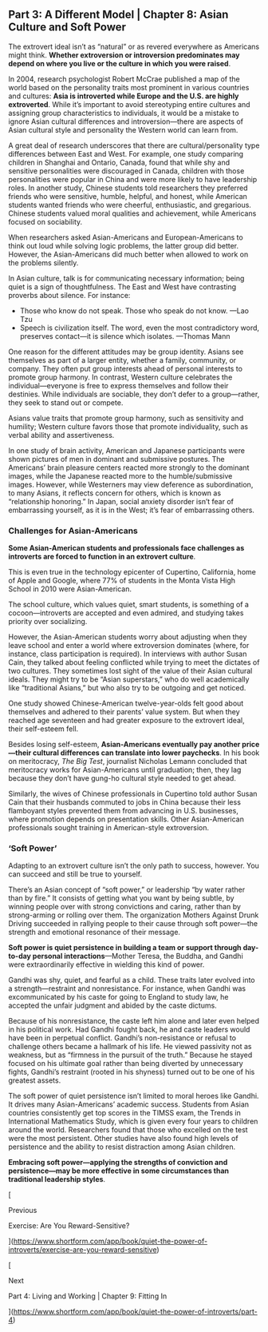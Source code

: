 ## Part 3: A Different Model | Chapter 8: Asian Culture and Soft Power

The extrovert ideal isn’t as “natural” or as revered everywhere as Americans might think. **Whether extroversion or introversion predominates may depend on where you live or the culture in which you were raised**.

In 2004, research psychologist Robert McCrae published a map of the world based on the personality traits most prominent in various countries and cultures: **Asia is introverted while Europe and the U.S. are highly extroverted**. While it’s important to avoid stereotyping entire cultures and assigning group characteristics to individuals, it would be a mistake to ignore Asian cultural differences and introversion—there are aspects of Asian cultural style and personality the Western world can learn from.

A great deal of research underscores that there are cultural/personality type differences between East and West. For example, one study comparing children in Shanghai and Ontario, Canada, found that while shy and sensitive personalities were discouraged in Canada, children with those personalities were popular in China and were more likely to have leadership roles. In another study, Chinese students told researchers they preferred friends who were sensitive, humble, helpful, and honest, while American students wanted friends who were cheerful, enthusiastic, and gregarious. Chinese students valued moral qualities and achievement, while Americans focused on sociability.

When researchers asked Asian-Americans and European-Americans to think out loud while solving logic problems, the latter group did better. However, the Asian-Americans did much better when allowed to work on the problems silently.

In Asian culture, talk is for communicating necessary information; being quiet is a sign of thoughtfulness. The East and West have contrasting proverbs about silence. For instance:

- Those who know do not speak. Those who speak do not know. —Lao Tzu
- Speech is civilization itself. The word, even the most contradictory word, preserves contact—it is silence which isolates. —Thomas Mann

One reason for the different attitudes may be group identity. Asians see themselves as part of a larger entity, whether a family, community, or company. They often put group interests ahead of personal interests to promote group harmony. In contrast, Western culture celebrates the individual—everyone is free to express themselves and follow their destinies. While individuals are sociable, they don’t defer to a group—rather, they seek to stand out or compete.

Asians value traits that promote group harmony, such as sensitivity and humility; Western culture favors those that promote individuality, such as verbal ability and assertiveness.

In one study of brain activity, American and Japanese participants were shown pictures of men in dominant and submissive postures. The Americans’ brain pleasure centers reacted more strongly to the dominant images, while the Japanese reacted more to the humble/submissive images. However, while Westerners may view deference as subordination, to many Asians, it reflects concern for others, which is known as “relationship honoring.” In Japan, social anxiety disorder isn’t fear of embarrassing yourself, as it is in the West; it’s fear of embarrassing others.

### Challenges for Asian-Americans

**Some Asian-American students and professionals face challenges as introverts are forced to function in an extrovert culture**.

This is even true in the technology epicenter of Cupertino, California, home of Apple and Google, where 77% of students in the Monta Vista High School in 2010 were Asian-American.

The school culture, which values quiet, smart students, is something of a cocoon—introverts are accepted and even admired, and studying takes priority over socializing.

However, the Asian-American students worry about adjusting when they leave school and enter a world where extroversion dominates (where, for instance, class participation is required). In interviews with author Susan Cain, they talked about feeling conflicted while trying to meet the dictates of two cultures. They sometimes lost sight of the value of their Asian cultural ideals. They might try to be “Asian superstars,” who do well academically like “traditional Asians,” but who also try to be outgoing and get noticed.

One study showed Chinese-American twelve-year-olds felt good about themselves and adhered to their parents’ value system. But when they reached age seventeen and had greater exposure to the extrovert ideal, their self-esteem fell.

Besides losing self-esteem, **Asian-Americans eventually pay another price—their cultural differences can translate into lower paychecks**. In his book on meritocracy, _The Big Test_, journalist Nicholas Lemann concluded that meritocracy works for Asian-Americans until graduation; then, they lag because they don’t have gung-ho cultural style needed to get ahead.

Similarly, the wives of Chinese professionals in Cupertino told author Susan Cain that their husbands commuted to jobs in China because their less flamboyant styles prevented them from advancing in U.S. businesses, where promotion depends on presentation skills. Other Asian-American professionals sought training in American-style extroversion.

### ‘Soft Power’

Adapting to an extrovert culture isn’t the only path to success, however. You can succeed and still be true to yourself.

There’s an Asian concept of “soft power,” or leadership “by water rather than by fire.” It consists of getting what you want by being subtle, by winning people over with strong convictions and caring, rather than by strong-arming or rolling over them. The organization Mothers Against Drunk Driving succeeded in rallying people to their cause through soft power—the strength and emotional resonance of their message.

**Soft power is quiet persistence in building a team or support through day-to-day personal interactions**—Mother Teresa, the Buddha, and Gandhi were extraordinarily effective in wielding this kind of power.

Gandhi was shy, quiet, and fearful as a child. These traits later evolved into a strength—restraint and nonresistance. For instance, when Gandhi was excommunicated by his caste for going to England to study law, he accepted the unfair judgment and abided by the caste dictums.

Because of his nonresistance, the caste left him alone and later even helped in his political work. Had Gandhi fought back, he and caste leaders would have been in perpetual conflict. Gandhi’s non-resistance or refusal to challenge others became a hallmark of his life. He viewed passivity not as weakness, but as “firmness in the pursuit of the truth.” Because he stayed focused on his ultimate goal rather than being diverted by unnecessary fights, Gandhi’s restraint (rooted in his shyness) turned out to be one of his greatest assets.

The soft power of quiet persistence isn’t limited to moral heroes like Gandhi. It drives many Asian-Americans’ academic success. Students from Asian countries consistently get top scores in the TIMSS exam, the Trends in International Mathematics Study, which is given every four years to children around the world. Researchers found that those who excelled on the test were the most persistent. Other studies have also found high levels of persistence and the ability to resist distraction among Asian children.

**Embracing soft power—applying the strengths of conviction and persistence—may be more effective in some circumstances than traditional leadership styles**.

[

Previous

Exercise: Are You Reward-Sensitive?

](https://www.shortform.com/app/book/quiet-the-power-of-introverts/exercise-are-you-reward-sensitive)

[

Next

Part 4: Living and Working | Chapter 9: Fitting In

](https://www.shortform.com/app/book/quiet-the-power-of-introverts/part-4)